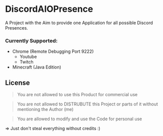 # DiscordAIOPresence

A Project with the Aim to provide one Application for all possible Discord Presences.

### Currently Supported:
- Chrome (Remote Debugging Port 9222)
  - Youtube
  - Twitch
- Minecraft (Java Edition)


## License
> You are not allowed to use this Product for commercial use

> You are not allowed to DISTRUBUTE this Project or parts of it without mentioning the Author (me)

> You are allowed to modify and use the Code for personal use

=> Just don't steal everything without credits :)

